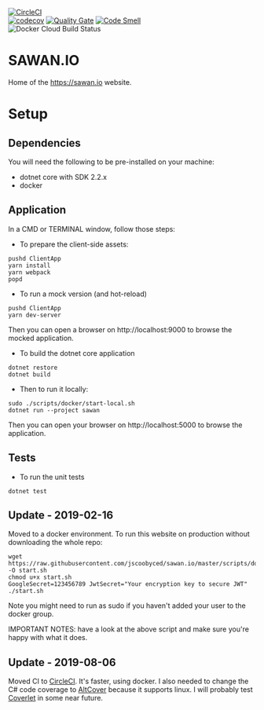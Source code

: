 [![CircleCI](https://circleci.com/gh/jscoobyced/sawan.io.svg?style=svg)](https://circleci.com/gh/jscoobyced/sawan.io)  
[![codecov](https://codecov.io/gh/jscoobyced/sawan.io/branch/master/graph/badge.svg)](https://codecov.io/gh/jscoobyced/sawan.io)
[![Quality Gate](https://sonarcloud.io/api/project_badges/measure?project=sawan.io&metric=alert_status&v=11)](https://sonarcloud.io/dashboard?id=sawan.io)
[![Code Smell](https://sonarcloud.io/api/project_badges/measure?project=sawan.io&metric=code_smells&v=11)](https://sonarcloud.io/dashboard?id=sawan.io)  
![Docker Cloud Build Status](https://img.shields.io/docker/cloud/build/jscdroiddev/sawanio)

# SAWAN.IO
Home of the https://sawan.io website.

# Setup

## Dependencies

You will need the following to be pre-installed on your machine:
- dotnet core with SDK 2.2.x
- docker

## Application

In a CMD or TERMINAL window, follow those steps:
- To prepare the client-side assets:
```
pushd ClientApp
yarn install
yarn webpack
popd
```

- To run a mock version (and hot-reload)
```
pushd ClientApp
yarn dev-server
```

Then you can open a browser on http://localhost:9000 to browse the mocked application.

- To build the dotnet core application
```
dotnet restore
dotnet build
```

- Then to run it locally:
```
sudo ./scripts/docker/start-local.sh
dotnet run --project sawan
```

Then you can open your browser on http://localhost:5000 to browse the application.

## Tests

- To run the unit tests
```
dotnet test
```

## Update - 2019-02-16

Moved to a docker environment. To run this website on production without downloading the whole repo:
```
wget https://raw.githubusercontent.com/jscoobyced/sawan.io/master/scripts/docker/start.sh -O start.sh
chmod u+x start.sh
GoogleSecret=123456789 JwtSecret="Your encryption key to secure JWT" ./start.sh
```

Note you might need to run as sudo if you haven't added your user to the docker group.  

IMPORTANT NOTES: have a look at the above script and make sure you're happy with what it does.

## Update - 2019-08-06

Moved CI to [CircleCI](https://circleci.com). It's faster, using docker. I also needed to change the C# code coverage to [AltCover](https://github.com/SteveGilham/altcover) because it supports linux. I will probably test [Coverlet](https://github.com/tonerdo/coverlet) in some near future.